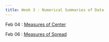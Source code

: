 ```yaml
---
title: Week 3 - Numerical Summaries of Data
---
```


Feb 04
: [Measures of Center](https://rmshksu.github.io/stat225_spring2025/classes/d4-225-spr25.html)

Feb 06
: [Measures of Spread](https://rmshksu.github.io/stat225_spring2025/classes/d5-225-spr25.html)
